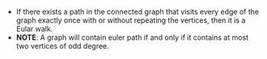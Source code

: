 - If there exists a path in the connected graph that visits every edge of the graph exactly once with or without repeating the vertices, then it is a Eular walk.
- **NOTE**: A graph will contain euler path if and only if it contains at most two vertices of odd degree.